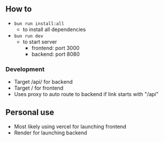 # 

## How to 
- `bun run install:all` 
    - to install all dependencies
- `bun run dev`
  - to start server
      - frontend: port 3000
      - backend: port 8080

### Development 
- Target /api/ for backend
- Target / for frontend
- Uses proxy to auto route to backend if link starts with "/api"

## Personal use 
- Most likely using vercel for launching frontend 
- Render for launching backend